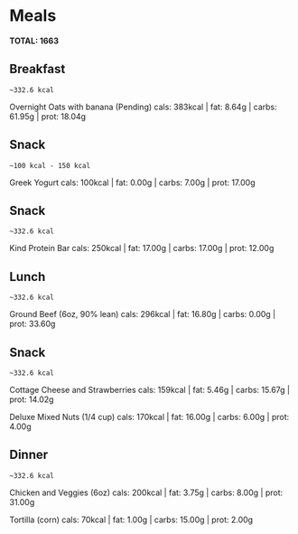 # Meals

**TOTAL: 1663**

## Breakfast 
`~332.6 kcal`

Overnight Oats with banana (Pending)
cals: 383kcal | fat: 8.64g | carbs: 61.95g | prot: 18.04g

## Snack 
`~100 kcal - 150 kcal`

Greek Yogurt
cals: 100kcal | fat: 0.00g | carbs: 7.00g | prot: 17.00g

## Snack 
`~332.6 kcal`

Kind Protein Bar
cals: 250kcal | fat: 17.00g | carbs: 17.00g | prot: 12.00g

## Lunch 
`~332.6 kcal`

Ground Beef (6oz, 90% lean)
cals: 296kcal | fat: 16.80g | carbs: 0.00g | prot: 33.60g

## Snack 
`~332.6 kcal`

Cottage Cheese and Strawberries
cals: 159kcal | fat: 5.46g | carbs: 15.67g | prot: 14.02g

Deluxe Mixed Nuts (1/4 cup)
cals: 170kcal | fat: 16.00g | carbs: 6.00g | prot: 4.00g


## Dinner
`~332.6 kcal`

Chicken and Veggies (6oz)
cals: 200kcal | fat: 3.75g | carbs: 8.00g | prot: 31.00g

Tortilla (corn)
cals: 70kcal | fat: 1.00g | carbs: 15.00g | prot: 2.00g


